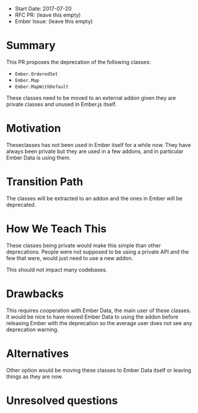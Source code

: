 - Start Date: 2017-07-20
- RFC PR: (leave this empty)
- Ember Issue: (leave this empty)

# Summary

This PR proposes the deprecation of the following classes:

- `Ember.OrderedSet`
- `Ember.Map`
- `Ember.MapWithDefault`

These classes need to be moved to an external addon given they are private classes and unused in Ember.js itself.

# Motivation

Theseclasses has not been used in Ember itself for a while now. They have always been private but they are used in a few addons, and in particular Ember Data is using them.

# Transition Path

The classes will be extracted to an addon and the ones in Ember will be deprecated.

# How We Teach This

These classes being private would make this simple than other deprecations. People were not supposed to be using a private API and the few that were, would just need to use a new addon.

This should not impact many codebases.

# Drawbacks

This requires cooperation with Ember Data, the main user of these classes. It would be nice to have moved Ember Data to using the addon before releasing Ember with the deprecation so the average user does not see any deprecation warning.

# Alternatives

Other option would be moving these classes to Ember Data itself or leaving things as they are now.

# Unresolved questions
